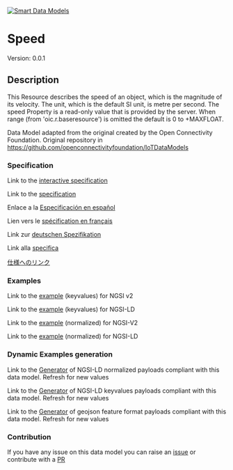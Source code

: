 [![Smart Data Models](https://smartdatamodels.org/wp-content/uploads/2022/01/SmartDataModels_logo.png "Logo")](https://smartdatamodels.org)
# Speed
Version: 0.0.1

## Description 

This Resource describes the speed of an object, which is the magnitude of its velocity. The unit, which is the default SI unit, is metre per second. The speed Property is a read-only value that is provided by the server. When range (from 'oic.r.baseresource') is omitted the default is 0 to +MAXFLOAT.

Data Model adapted from the original created by the Open Connectivity Foundation. Original repository in https://github.com/openconnectivityfoundation/IoTDataModels
### Specification

Link to the [interactive specification](https://swagger.lab.fiware.org/?url=https://smart-data-models.github.io/dataModel.OCF/Speed/swagger.yaml)

Link to the [specification](https://github.com/smart-data-models/dataModel.OCF/blob/master/Speed/doc/spec.md)

Enlace a la [Especificación en español](https://github.com/smart-data-models/dataModel.OCF/blob/master/Speed/doc/spec_ES.md)

Lien vers le [spécification en français](https://github.com/smart-data-models/dataModel.OCF/blob/master/Speed/doc/spec_FR.md)

Link zur [deutschen Spezifikation](https://github.com/smart-data-models/dataModel.OCF/blob/master/Speed/doc/spec_DE.md)

Link alla [specifica](https://github.com/smart-data-models/dataModel.OCF/blob/master/Speed/doc/spec_IT.md)

[仕様へのリンク](https://github.com/smart-data-models/dataModel.OCF/blob/master/Speed/doc/spec_JA.md)
### Examples

Link to the [example](https://smart-data-models.github.io/dataModel.OCF/Speed/examples/example.json) (keyvalues) for NGSI v2

Link to the [example](https://smart-data-models.github.io/dataModel.OCF/Speed/examples/example.jsonld) (keyvalues) for NGSI-LD

Link to the [example](https://smart-data-models.github.io/dataModel.OCF/Speed/examples/example-normalized.json) (normalized) for NGSI-V2

Link to the [example](https://smart-data-models.github.io/dataModel.OCF/Speed/examples/example-normalized.jsonld) (normalized) for NGSI-LD
### Dynamic Examples generation

Link to the [Generator](https://smartdatamodels.org/extra/ngsi-ld_generator.php?schemaUrl=https://raw.githubusercontent.com/smart-data-models/dataModel.OCF/master/Speed/schema.json&email=info@smartdatamodels.org) of NGSI-LD normalized payloads compliant with this data model. Refresh for new values

Link to the [Generator](https://smartdatamodels.org/extra/ngsi-ld_generator_keyvalues.php?schemaUrl=https://raw.githubusercontent.com/smart-data-models/dataModel.OCF/master/Speed/schema.json&email=info@smartdatamodels.org) of NGSI-LD keyvalues payloads compliant with this data model. Refresh for new values

Link to the [Generator](https://smartdatamodels.org/extra/geojson_features_generator.php?schemaUrl=https://raw.githubusercontent.com/smart-data-models/dataModel.OCF/master/Speed/schema.json&email=info@smartdatamodels.org) of geojson feature format payloads compliant with this data model. Refresh for new values
### Contribution

 If you have any issue on this data model you can raise an [issue](https://github.com/smart-data-models/dataModel.OCF/issues)  or contribute with a [PR](https://github.com/smart-data-models/dataModel.OCF/pulls)